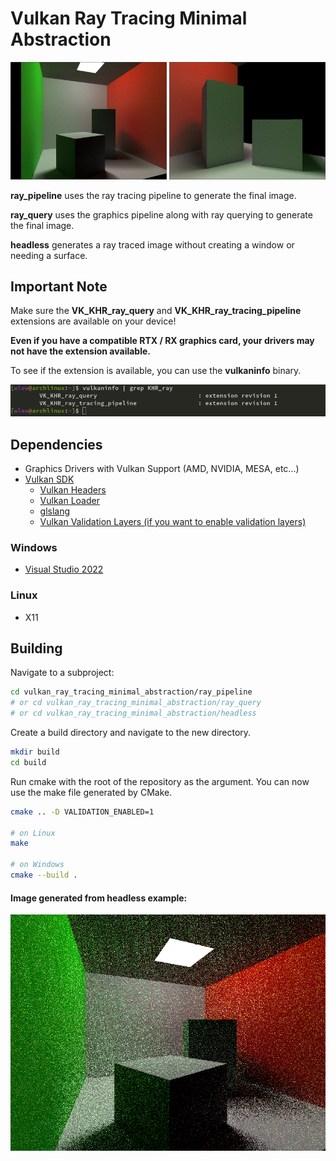 # Vulkan Ray Tracing Minimal Abstraction

<p float="left">
  <img src="resources/render_1.png" width="250">
  <img src="resources/render_2.png" width="250">
</p>

**ray_pipeline** uses the ray tracing pipeline to generate the final image.

**ray_query** uses the graphics pipeline along with ray querying to generate the final image.

**headless** generates a ray traced image without creating a window or needing a surface.

## Important Note

Make sure the **VK_KHR_ray_query** and  **VK_KHR_ray_tracing_pipeline** extensions are available on your device!

**Even if you have a compatible RTX / RX graphics card, your drivers may not have the extension available.**

To see if the extension is available, you can use the **vulkaninfo** binary.

![vulkaninfo](resources/vulkaninfo.png)

## Dependencies

* Graphics Drivers with Vulkan Support (AMD, NVIDIA, MESA, etc...)
* [Vulkan SDK](https://vulkan.lunarg.com/home/welcome)
  * [Vulkan Headers](https://github.com/KhronosGroup/Vulkan-Headers)
  * [Vulkan Loader](https://github.com/KhronosGroup/Vulkan-Loader)
  * [glslang](https://github.com/KhronosGroup/glslang)
  * [Vulkan Validation Layers (if you want to enable validation layers)](https://github.com/KhronosGroup/Vulkan-ValidationLayers)

### Windows

* [Visual Studio 2022](https://visualstudio.microsoft.com/vs/)

### Linux

* X11

## Building

Navigate to a subproject:
```bash
cd vulkan_ray_tracing_minimal_abstraction/ray_pipeline
# or cd vulkan_ray_tracing_minimal_abstraction/ray_query
# or cd vulkan_ray_tracing_minimal_abstraction/headless
```

Create a build directory and navigate to the new directory.
```bash
mkdir build
cd build
```
Run cmake with the root of the repository as the argument. You can now use the make file generated by CMake.
```bash
cmake .. -D VALIDATION_ENABLED=1

# on Linux
make

# on Windows
cmake --build .
```

#### Image generated from headless example:
![headless](resources/headless.png)
